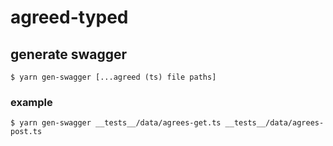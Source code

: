 # agreed-typed

## generate swagger
```shell
$ yarn gen-swagger [...agreed (ts) file paths]
```

### example
```shell
$ yarn gen-swagger __tests__/data/agrees-get.ts __tests__/data/agrees-post.ts
```